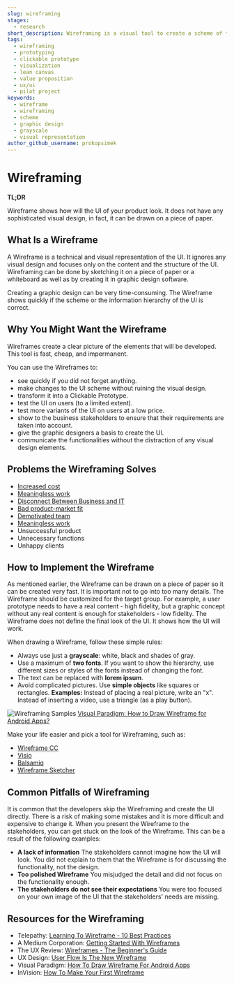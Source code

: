 ```yaml
---
slug: wireframing
stages:
  - research
short_description: Wireframing is a visual tool to create a scheme of the user interface (UI) without focusing on graphic design. It helps to get a better picture of the elements that will be programmed.
tags:
  - wireframing
  - prototyping
  - clickable prototype
  - visualization
  - lean canvas
  - value proposition
  - ux/ui
  - pilot project
keywords:
  - wireframe
  - wireframing
  - scheme
  - graphic design
  - grayscale
  - visual representation
author_github_username: prokopsimek
---
```


# Wireframing

**TL;DR**

Wireframe shows how will the UI of your product look. It does not have any sophisticated visual design, in fact, it can be drawn on a piece of paper.

## What Is a Wireframe

A Wireframe is a technical and visual representation of the UI. It ignores any visual design and focuses only on the content and the structure of the UI. Wireframing can be done by sketching it on a piece of paper or a whiteboard as well as by creating it in graphic design software.

Creating a graphic design can be very time-consuming. The Wireframe shows quickly if the scheme or the information hierarchy of the UI is correct.

## Why You Might Want the Wireframe

Wireframes create a clear picture of the elements that will be developed. This tool is fast, cheap, and impermanent.

You can use the Wireframes to:

- see quickly if you did not forget anything.
- make changes to the UI scheme without ruining the visual design.
- transform it into a Clickable Prototype.
- test the UI on users (to a limited extent).
- test more variants of the UI on users at a low price.
- show to the business stakeholders to ensure that their requirements are taken into account.
- give the graphic designers a basis to create the UI.
- communicate the functionalities without the distraction of any visual design elements.

## Problems the Wireframing Solves

- [Increased cost](/problems/increased-cost)
- [Meaningless work](/problems/meaningless-work)
- [Disconnect Between Business and IT](/problems/disconnect-between-business-and-it)
- [Bad product-market fit](/problems/bad-product-market-fit)
- [Demotivated team](/problems/demotivated-team)
- [Meaningless work](/problems/meaningless-work)
- Unsuccessful product
- Unnecessary functions
- Unhappy clients

## How to Implement the Wireframe

As mentioned earlier, the Wireframe can be drawn on a piece of paper so it can be created very fast. It is important not to go into too many details. The Wireframe should be customized for the target group. For example, a user prototype needs to have a real content - high fidelity, but a graphic concept without any real content is enough for stakeholders - low fidelity.
The Wireframe does not define the final look of the UI. It shows how the UI will work.

When drawing a Wireframe, follow these simple rules:

- Always use just a **grayscale**: white, black and shades of gray.
- Use a maximum of **two fonts**. If you want to show the hierarchy, use different sizes or styles of the fonts instead of changing the font.
- The text can be replaced with **lorem ipsum**.
- Avoid complicated pictures. Use **simple objects** like squares or rectangles.
  **Examples:** Instead of placing a real picture, write an "x". Instead of inserting a video, use a triangle (as a play button).

![Wireframing Samples](/files/wireframing_samples.png)
[Visual Paradigm: How to Draw Wireframe for Android Apps?](https://www.visual-paradigm.com/tutorials/android-wireframe.jsp)

Make your life easier and pick a tool for Wireframing, such as:

- [Wireframe CC](https://wireframe.cc/)
- [Visio](https://products.office.com/visio/)
- [Balsamiq](https://balsamiq.com/wireframes/)
- [Wireframe Sketcher](https://wireframesketcher.com/)

## Common Pitfalls of Wireframing

It is common that the developers skip the Wireframing and create the UI directly. There is a risk of making some mistakes and it is more difficult and expensive to change it.
When you present the Wireframe to the stakeholders, you can get stuck on the look of the Wireframe. This can be a result of the following examples:

- **A lack of information**
  The stakeholders cannot imagine how the UI will look. You did not explain to them that the Wireframe is for discussing the functionality, not the design.
- **Too polished Wireframe**
  You misjudged the detail and did not focus on the functionality enough.
- **The stakeholders do not see their expectations**
  You were too focused on your own image of the UI that the stakeholders' needs are missing.

## Resources for the Wireframing

- Telepathy: [Learning To Wireframe - 10 Best Practices](https://www.dtelepathy.com/blog/design/learning-to-wireframe-10-best-practices)
- A Medium Corporation: [Getting Started With Wireframes](https://blog.nicolesaidy.com/getting-started-with-wireframes-8aff9b92a4c0)
- The UX Review: [Wireframes - The Beginner's Guide](https://theuxreview.co.uk/wireframes-beginners-guide/)
- UX Design: [User Flow Is The New Wireframe](https://uxdesign.cc/when-to-use-user-flows-guide-8b26ca9aa36a)
- Visual Paradigm: [How To Draw Wireframe For Android Apps](https://www.visual-paradigm.com/tutorials/android-wireframe.jsp)
- InVision: [How To Make Your First Wireframe](https://www.invisionapp.com/inside-design/how-to-wireframe/)

